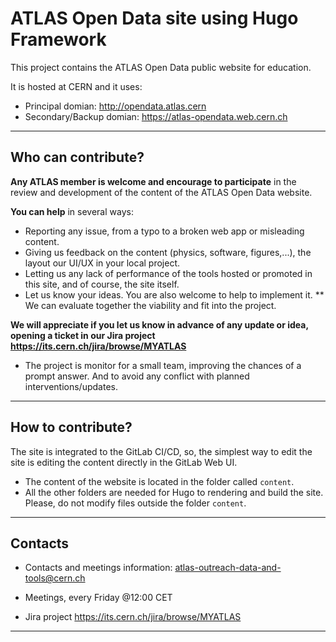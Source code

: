 # ATLAS Open Data site using Hugo Framework

This project contains the ATLAS Open Data public website for education.

It is hosted at CERN and it uses:
* Principal domian: http://opendata.atlas.cern
* Secondary/Backup domian: https://atlas-opendata.web.cern.ch

---

## Who can contribute?
**Any ATLAS member is welcome and encourage to participate** in the review and development of the content of the ATLAS Open Data website.

**You can help** in several ways:
* Reporting any issue, from a typo to a broken web app or misleading content.
* Giving us feedback on the content (physics, software, figures,...), the layout our UI/UX in your local project.
* Letting us any lack of performance of the tools hosted or promoted in this site, and of course, the site itself.
* Let us know your ideas. You are also welcome to help to implement it.
** We can evaluate together the viability and fit into the project.

**We will appreciate if you let us know in advance of any update or idea, opening a ticket in our Jira project https://its.cern.ch/jira/browse/MYATLAS**
* The project is monitor for a small team, improving the chances of a prompt answer. And to avoid any conflict with planned interventions/updates.

---

## How to contribute?
The site is integrated to the GitLab CI/CD, so, the simplest way to edit the site is editing the content directly in the GitLab Web UI.
* The content of the website is located in the folder called ```content```.
* All the other folders are needed for Hugo to rendering and build the site. Please, do not modify files outside the folder ```content```.

---

## Contacts
* Contacts and meetings information:
atlas-outreach-data-and-tools@cern.ch

* Meetings, every Friday @12:00 CET

* Jira project https://its.cern.ch/jira/browse/MYATLAS

---
